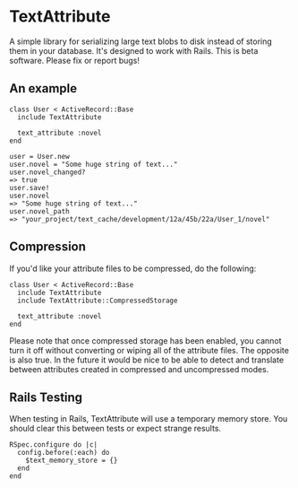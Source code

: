 # TextAttribute

A simple library for serializing large text blobs to disk instead of storing them in your database.  It's designed to work with Rails.  This is beta software.  Please fix or report bugs!

## An example

    class User < ActiveRecord::Base
      include TextAttribute

      text_attribute :novel
    end

    user = User.new
    user.novel = "Some huge string of text..."
    user.novel_changed?
    => true
    user.save!
    user.novel
    => "Some huge string of text..."
    user.novel_path
    => "your_project/text_cache/development/12a/45b/22a/User_1/novel"

## Compression

If you'd like your attribute files to be compressed, do the following:

    class User < ActiveRecord::Base
      include TextAttribute
      include TextAttribute::CompressedStorage

      text_attribute :novel
    end

Please note that once compressed storage has been enabled, you cannot turn it off without converting or wiping all of the attribute files.  The opposite is also true.  In the future it would be nice to be able to detect and translate between attributes created in compressed and uncompressed modes.

## Rails Testing

When testing in Rails, TextAttribute will use a temporary memory store.  You should clear this between tests or expect strange results.

    RSpec.configure do |c|
      config.before(:each) do
        $text_memory_store = {}
      end
    end
